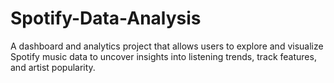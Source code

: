 # Spotify-Data-Analysis
A dashboard and analytics project that allows users to explore and visualize Spotify music data to uncover insights into listening trends, track features, and artist popularity.
